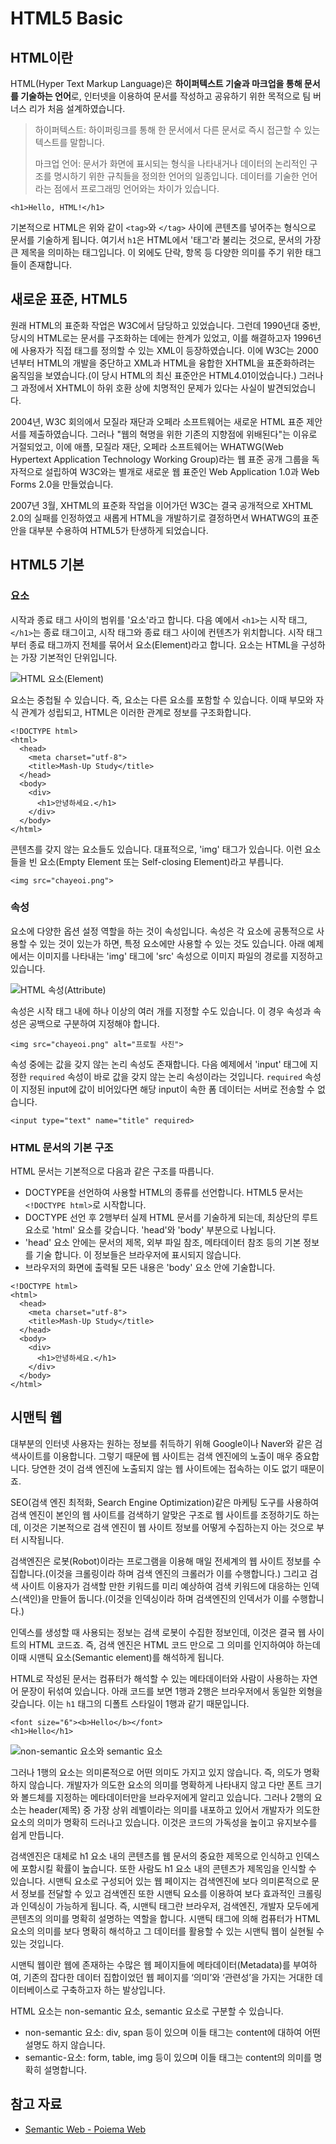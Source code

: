 # HTML5 Basic

## HTML이란

HTML\(Hyper Text Markup Language\)은 **하이퍼텍스트 기술과 마크업을 통해 문서를 기술하는 언어**로, 인터넷을 이용하여 문서를 작성하고 공유하기 위한 목적으로 팀 버너스 리가 처음 설계하였습니다.

> 하이퍼텍스트: 하이퍼링크를 통해 한 문서에서 다른 문서로 즉시 접근할 수 있는 텍스트를 말합니다.
>
> 마크업 언어: 문서가 화면에 표시되는 형식을 나타내거나 데이터의 논리적인 구조를 명시하기 위한 규칙들을 정의한 언어의 일종입니다. 데이터를 기술한 언어라는 점에서 프로그래밍 언어와는 차이가 있습니다.

```markup
<h1>Hello, HTML!</h1>
```

기본적으로 HTML은 위와 같이 `<tag>`와 `</tag>` 사이에 콘텐츠를 넣어주는 형식으로 문서를 기술하게 됩니다. 여기서 `h1`은 HTML에서 '태그'라 불리는 것으로, 문서의 가장 큰 제목을 의미하는 태그입니다. 이 외에도 단락, 항목 등 다양한 의미를 주기 위한 태그들이 존재합니다.

## 새로운 표준, HTML5

원래 HTML의 표준화 작업은 W3C에서 담당하고 있었습니다. 그런데 1990년대 중반, 당시의 HTML로는 문서를 구조화하는 데에는 한계가 있었고, 이를 해결하고자 1996년에 사용자가 직접 태그를 정의할 수 있는 XML이 등장하였습니다. 이에 W3C는 2000년부터 HTML의 개발을 중단하고 XML과 HTML을 융합한 XHTML을 표준화하려는 움직임을 보였습니다.\(이 당시 HTML의 최신 표준안은 HTML4.01이었습니다.\) 그러나 그 과정에서 XHTML이 하위 호환 상에 치명적인 문제가 있다는 사실이 발견되었습니다.

2004년, W3C 회의에서 모질라 재단과 오페라 소프트웨어는 새로운 HTML 표준 제안서를 제출하였습니다. 그러나 "웹의 혁명을 위한 기존의 지향점에 위배된다"는 이유로 거절되었고, 이에 애플, 모질라 재단, 오페라 소프트웨어는 WHATWG\(Web Hypertext Application Technology Working Group\)라는 웹 표준 공개 그룹을 독자적으로 설립하여 W3C와는 별개로 새로운 웹 표준인 Web Application 1.0과 Web Forms 2.0을 만들었습니다.

2007년 3월, XHTML의 표준화 작업을 이어가던 W3C는 결국 공개적으로 XHTML 2.0의 실패를 인정하였고 새롭게 HTML을 개발하기로 결정하면서 WHATWG의 표준안을 대부분 수용하여 HTML5가 탄생하게 되었습니다.

## HTML5 기본

### 요소

시작과 종료 태그 사이의 범위를 '요소'라고 합니다. 다음 예에서 `<h1>`는 시작 태그, `</h1>`는 종료 태그이고, 시작 태그와 종료 태그 사이에 컨텐츠가 위치합니다. 시작 태그부터 종료 태그까지 전체를 묶어서 요소\(Element\)라고 합니다. 요소는 HTML을 구성하는 가장 기본적인 단위입니다.

![HTML &#xC694;&#xC18C;\(Element\)](../.gitbook/assets/element.jpg)

요소는 중첩될 수 있습니다. 즉, 요소는 다른 요소를 포함할 수 있습니다. 이때 부모와 자식 관계가 성립되고, HTML은 이러한 관계로 정보를 구조화합니다.

```markup
<!DOCTYPE html>
<html>
  <head>
    <meta charset="utf-8">
    <title>Mash-Up Study</title>
  </head>
  <body>
    <div>
      <h1>안녕하세요.</h1>
    </div>
  </body>
</html>
```

콘텐츠를 갖지 않는 요소들도 있습니다. 대표적으로, 'img' 태그가 있습니다. 이런 요소들을 빈 요소\(Empty Element 또는 Self-closing Element\)라고 부릅니다.

```markup
<img src="chayeoi.png">
```

### 속성

요소에 다양한 옵션 설정 역할을 하는 것이 속성입니다. 속성은 각 요소에 공통적으로 사용할 수 있는 것이 있는가 하면, 특정 요소에만 사용할 수 있는 것도 있습니다. 아래 예제에서는 이미지를 나타내는 'img' 태그에 'src' 속성으로 이미지 파일의 경로를 지정하고 있습니다.

![HTML &#xC18D;&#xC131;\(Attribute\)](../.gitbook/assets/attribute.jpg)

속성은 시작 태그 내에 하나 이상의 여러 개를 지정할 수도 있습니다. 이 경우 속성과 속성은 공백으로 구분하여 지정해야 합니다.

```markup
<img src="chayeoi.png" alt="프로필 사진">
```

속성 중에는 값을 갖지 않는 논리 속성도 존재합니다. 다음 예제에서 'input' 태그에 지정한 `required` 속성이 바로 값을 갖지 않는 논리 속성이라는 것입니다. `required` 속성이 지정된 input에 값이 비어있다면 해당 input이 속한 폼 데이터는 서버로 전송할 수 없습니다.

```markup
<input type="text" name="title" required>
```

### HTML 문서의 기본 구조

HTML 문서는 기본적으로 다음과 같은 구조를 따릅니다.

* DOCTYPE을 선언하여 사용할 HTML의 종류를 선언합니다. HTML5 문서는 `<!DOCTYPE html>`로 시작합니다.
* DOCTYPE 선언 후 2행부터 실제 HTML 문서를 기술하게 되는데, 최상단의 루트 요소로 'html' 요소를 갖습니다. 'head'와 'body' 부분으로 나뉩니다.
* 'head' 요소 안에는 문서의 제목, 외부 파일 참조, 메타데이터 참조 등의 기본 정보를 기술 합니다. 이 정보들은 브라우저에 표시되지 않습니다.
* 브라우저의 화면에 출력될 모든 내용은 'body' 요소 안에 기술합니다.

```markup
<!DOCTYPE html>
<html>
  <head>
    <meta charset="utf-8">
    <title>Mash-Up Study</title>
  </head>
  <body>
    <div>
      <h1>안녕하세요.</h1>
    </div>
  </body>
</html>
```

## 시맨틱 웹

대부분의 인터넷 사용자는 원하는 정보를 취득하기 위해 Google이나 Naver와 같은 검색사이트를 이용합니다. 그렇기 때문에 웹 사이트는 검색 엔진에의 노출이 매우 중요합니다. 당연한 것이 검색 엔진에 노출되지 않는 웹 사이트에는 접속하는 이도 없기 때문이죠.

SEO\(검색 엔진 최적화, Search Engine Optimization\)같은 마케팅 도구를 사용하여 검색 엔진이 본인의 웹 사이트를 검색하기 알맞은 구조로 웹 사이트를 조정하기도 하는데, 이것은 기본적으로 검색 엔진이 웹 사이트 정보를 어떻게 수집하는지 아는 것으로 부터 시작됩니다.

검색엔진은 로봇\(Robot\)이라는 프로그램을 이용해 매일 전세계의 웹 사이트 정보를 수집합니다.\(이것을 크롤링이라 하며 검색 엔진의 크롤러가 이를 수행합니다.\) 그리고 검색 사이트 이용자가 검색할 만한 키워드를 미리 예상하여 검색 키워드에 대응하는 인덱스\(색인\)을 만들어 둡니다.\(이것을 인덱싱이라 하며 검색엔진의 인덱서가 이를 수행합니다.\)

인덱스를 생성할 때 사용되는 정보는 검색 로봇이 수집한 정보인데, 이것은 결국 웹 사이트의 HTML 코드죠. 즉, 검색 엔진은 HTML 코드 만으로 그 의미를 인지하여야 하는데 이때 시맨틱 요소\(Semantic element\)를 해석하게 됩니다.

HTML로 작성된 문서는 컴퓨터가 해석할 수 있는 메타데이터와 사람이 사용하는 자연어 문장이 뒤섞여 있습니다. 아래 코드를 보면 1행과 2행은 브라우저에서 동일한 외형을 갖습니다. 이는 `h1` 태그의 디폴트 스타일이 1행과 같기 때문입니다.

```markup
<font size="6"><b>Hello</b></font>
<h1>Hello</h1>
```

![non-semantic &#xC694;&#xC18C;&#xC640; semantic &#xC694;&#xC18C;](../.gitbook/assets/non-semantic-vs-semantic.png)

그러나 1행의 요소는 의미론적으로 어떤 의미도 가지고 있지 않습니다. 즉, 의도가 명확하지 않습니다. 개발자가 의도한 요소의 의미를 명확하게 나타내지 않고 다만 폰트 크기와 볼드체를 지정하는 메타데이터만을 브라우저에게 알리고 있습니다. 그러나 2행의 요소는 header\(제목\) 중 가장 상위 레벨이라는 의미를 내포하고 있어서 개발자가 의도한 요소의 의미가 명확히 드러나고 있습니다. 이것은 코드의 가독성을 높이고 유지보수를 쉽게 만듭니다.

검색엔진은 대체로 h1 요소 내의 콘텐츠를 웹 문서의 중요한 제목으로 인식하고 인덱스에 포함시킬 확률이 높습니다. 또한 사람도 h1 요소 내의 콘텐츠가 제목임을 인식할 수 있습니다. 시맨틱 요소로 구성되어 있는 웹 페이지는 검색엔진에 보다 의미론적으로 문서 정보를 전달할 수 있고 검색엔진 또한 시맨틱 요소를 이용하여 보다 효과적인 크롤링과 인덱싱이 가능하게 됩니다. 즉, 시맨틱 태그란 브라우저, 검색엔진, 개발자 모두에게 콘텐츠의 의미를 명확히 설명하는 역할을 합니다. 시맨틱 태그에 의해 컴퓨터가 HTML 요소의 의미를 보다 명확히 해석하고 그 데이터를 활용할 수 있는 시맨틱 웹이 실현될 수 있는 것입니다.

시맨틱 웹이란 웹에 존재하는 수많은 웹 페이지들에 메타데이터\(Metadata\)를 부여하여, 기존의 잡다한 데이터 집합이었던 웹 페이지를 ‘의미’와 ‘관련성’을 가지는 거대한 데이터베이스로 구축하고자 하는 발상입니다.

HTML 요소는 non-semantic 요소, semantic 요소로 구분할 수 있습니다.

* non-semantic 요소: div, span 등이 있으며 이들 태그는 content에 대하여 어떤 설명도 하지 않습니다.
* semantic-요소: form, table, img 등이 있으며 이들 태그는 content의 의미를 명확히 설명합니다.

## 참고 자료

* [Semantic Web - Poiema Web](https://poiemaweb.com/html5-semantic-web)

